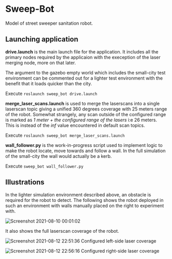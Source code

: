 # Sweep-Bot

Model of street sweeper sanitation robot.

## Launching application

**drive.launch** is the main launch file for the application.
It includes all the primary nodes required by the applicaion with the exeception of the laser merging node, more on that later.

The argument to the gazebo empty world which includes the small-city test environment can be commented out for a lighter test environment with the benefit that it loads quicker than the city.

Execute `roslaunch sweep_bot drive.launch`

**merge_laser_scans.launch** is used to merge the laserscans into a single laserscan topic giving a unified 360 degrees coverage with 25 meters range of the robot. Somewhat strangely, any scan outside of the configured range is marked as *1 meter + the configured range of the lasers* i:e 26 meters. This is instead of the *inf* value encountered in default scan topics.

Execute `roslaunch sweep_bot merge_laser_scans.launch`

**wall_follower.py** is the work-in-progress script used to implement logic to make the robot locate, move towards and follow a wall. In the full simulation of the small-city the wall would actually be a kerb.

Execute `sweep_bot wall_follower.py`

## Illustrations

In the lighter simulation environment described above, an obstacle is required for the robot to detect. The following shows the robot deployed in such an environment with walls manually placed on the right to experiment with.

![Screenshot 2021-08-10 00:01:02](https://user-images.githubusercontent.com/3543536/129274102-6451b841-cfa1-4b9f-adee-7902732b9d76.png)

It also shows the full laserscan coverage of the robot.

![Screenshot 2021-08-12 22:51:36](https://user-images.githubusercontent.com/3543536/129274918-47f205c2-9a76-4e89-afd6-c3e7e0a9351c.png)
Configured left-side laser coverage

![Screenshot 2021-08-12 22:56:16](https://user-images.githubusercontent.com/3543536/129275209-25809207-e66a-40f2-905c-712b668a343d.png)
Configured right-side laser coverage

